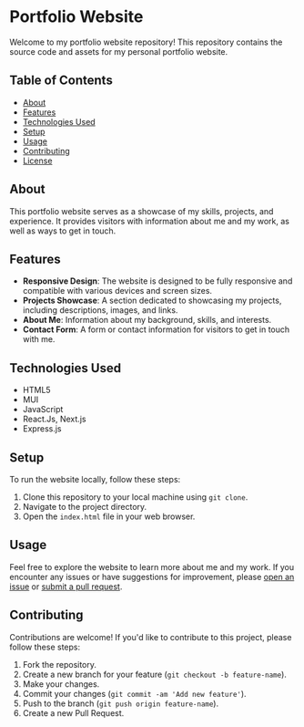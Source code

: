 # Portfolio Website

Welcome to my portfolio website repository! This repository contains the source code and assets for my personal portfolio website.

## Table of Contents
- [About](#about)
- [Features](#features)
- [Technologies Used](#technologies-used)
- [Setup](#setup)
- [Usage](#usage)
- [Contributing](#contributing)
- [License](#license)

## About
This portfolio website serves as a showcase of my skills, projects, and experience. It provides visitors with information about me and my work, as well as ways to get in touch.

## Features
- **Responsive Design**: The website is designed to be fully responsive and compatible with various devices and screen sizes.
- **Projects Showcase**: A section dedicated to showcasing my projects, including descriptions, images, and links.
- **About Me**: Information about my background, skills, and interests.
- **Contact Form**: A form or contact information for visitors to get in touch with me.

## Technologies Used
- HTML5
- MUI
- JavaScript
- React.Js, Next.js
- Express.js

## Setup
To run the website locally, follow these steps:
1. Clone this repository to your local machine using `git clone`.
2. Navigate to the project directory.
3. Open the `index.html` file in your web browser.

## Usage
Feel free to explore the website to learn more about me and my work. If you encounter any issues or have suggestions for improvement, please [open an issue](https://github.com/ydrahul06/Portfolio/issues) or [submit a pull request](https://github.com/ydrahul06/Portfolio/pulls).

## Contributing
Contributions are welcome! If you'd like to contribute to this project, please follow these steps:
1. Fork the repository.
2. Create a new branch for your feature (`git checkout -b feature-name`).
3. Make your changes.
4. Commit your changes (`git commit -am 'Add new feature'`).
5. Push to the branch (`git push origin feature-name`).
6. Create a new Pull Request.
